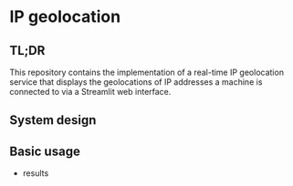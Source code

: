 # IP geolocation
## TL;DR
This repository contains the implementation of a real-time IP geolocation service that displays the geolocations of IP addresses a machine is connected to via a Streamlit web interface.

## System design
## Basic usage
- results